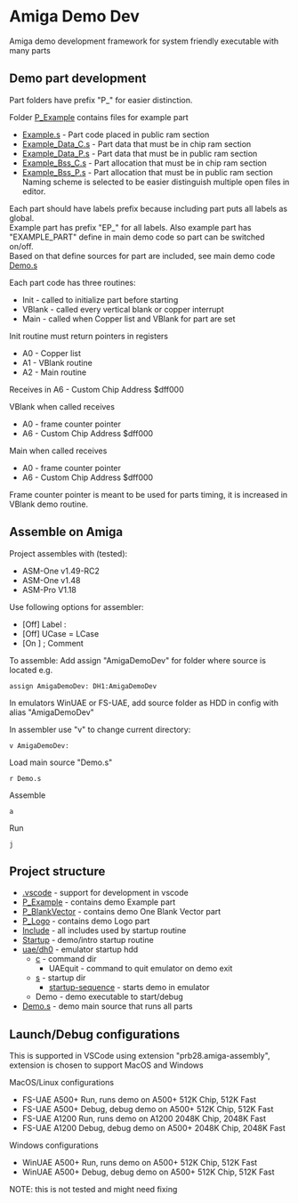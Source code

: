 # Amiga Demo Dev
Amiga demo development framework for system friendly executable with many parts

## Demo part development
Part folders have prefix "P_" for easier distinction.

Folder [P_Example](./P_Example/) contains files for example part
- [Example.s](./P_Example/Example.s) - Part code placed in public ram section
- [Example_Data_C.s](./P_Example/Example_Data_C.s) - Part data that must be in chip ram section
- [Example_Data_P.s](./P_Example/Example_Data_P.s) - Part data that must be in public ram section
- [Example_Bss_C.s](./P_Example/Example_Bss_C.s) - Part allocation that must be in chip ram section
- [Example_Bss_P.s](./P_Example/Example_Bss_P.s) - Part allocation that must be in public ram section
Naming scheme is selected to be easier distinguish multiple open files in editor.

Each part should have labels prefix because including part puts all labels as global.  
Example part has prefix "EP_" for all labels.
Also example part has "EXAMPLE_PART" define in main demo code so part can be switched on/off.  
Based on that define sources for part are included, see main demo code [Demo.s](./Demo.s)

Each part code has three routines:
- Init - called to initialize part before starting
- VBlank - called every vertical blank or copper interrupt
- Main - called when Copper list and VBlank for part are set

Init routine must return pointers in registers
- A0 - Copper list
- A1 - VBlank routine
- A2 - Main routine

Receives in A6 - Custom Chip Address $dff000

VBlank when called receives
- A0 - frame counter pointer
- A6 - Custom Chip Address $dff000 

Main when called receives
- A0 - frame counter pointer
- A6 - Custom Chip Address $dff000 

Frame counter pointer is meant to be used for parts timing, it is increased in VBlank demo routine.

## Assemble on Amiga
Project assembles with (tested):
- ASM-One v1.49-RC2
- ASM-One v1.48
- ASM-Pro V1.18

Use following options for assembler:
- [Off] Label :
- [Off] UCase = LCase
- [On ] ; Comment

To assemble:
Add assign "AmigaDemoDev" for folder where source is located e.g.  
```
assign AmigaDemoDev: DH1:AmigaDemoDev
```
In emulators WinUAE or FS-UAE, add source folder as HDD in config with alias "AmigaDemoDev"  

In assembler use "v" to change current directory:  
```
v AmigaDemoDev:
```
Load main source "Demo.s"  
```
r Demo.s
```
Assemble  
```
a
```
Run  
```
j
```

## Project structure
- [.vscode](.vscode/) - support for development in vscode
- [P_Example](./P_Example/) - contains demo Example part
- [P_BlankVector](./P_BlankVector/) - contains demo One Blank Vector part
- [P_Logo](./P_Logo/) - contains demo Logo part
- [Include](./Include/) - all includes used by startup routine
- [Startup](./Startup/) - demo/intro startup routine
- [uae/dh0](./uae/dh0/) - emulator startup hdd
	- [c](./uae/dh0/c/) - command dir
		- UAEquit - command to quit emulator on demo exit
	- [s](./uae/dh0/s/) - startup dir
		- [startup-sequence](./uae/dh0/s/startup-sequence) - starts demo in emulator
	- Demo - demo executable to start/debug
- [Demo.s](./Demo.s) - demo main source that runs all parts

## Launch/Debug configurations
This is supported in VSCode using extension "prb28.amiga-assembly", extension is chosen to support MacOS and Windows

MacOS/Linux configurations
- FS-UAE A500+ Run, runs demo on A500+ 512K Chip, 512K Fast
- FS-UAE A500+ Debug, debug demo on A500+ 512K Chip, 512K Fast
- FS-UAE A1200 Run, runs demo on A1200 2048K Chip, 2048K Fast
- FS-UAE A1200 Debug, debug demo on A500+ 2048K Chip, 2048K Fast

Windows configurations
- WinUAE A500+ Run, runs demo on A500+ 512K Chip, 512K Fast
- WinUAE A500+ Debug, debug demo on A500+ 512K Chip, 512K Fast

NOTE: this is not tested and might need fixing